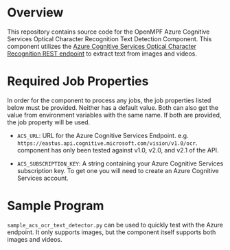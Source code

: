 # Overview

This repository contains source code for the OpenMPF Azure Cognitive Services
Optical Character Recognition Text Detection Component. This component utilizes 
the [Azure Cognitive Services Optical Character Recognition REST 
endpoint](https://westus.dev.cognitive.microsoft.com/docs/services/56f91f2d778daf23d8ec6739/operations/56f91f2e778daf14a499e1fc)
to extract text from images and videos.


# Required Job Properties
In order for the component to process any jobs, the job properties listed below
must be provided. Neither has a default value. Both can also get the value
from environment variables with the same name. If both are provided, 
the job property will be used. 

- `ACS_URL`: URL for the Azure Cognitive Services Endpoint. 
   e.g. `https://eastus.api.cognitive.microsoft.com/vision/v1.0/ocr`. 
   component has only been tested against v1.0, v2.0, and v2.1 of the API.
   
- `ACS_SUBSCRIPTION_KEY`: A string containing your Azure Cognitive Services
  subscription key. To get one you will need to create an 
  Azure Cognitive Services account.
  

# Sample Program
`sample_acs_ocr_text_detector.py` can be used to quickly test with the Azure
endpoint. It only supports images, but the component itself supports both
images and videos.
